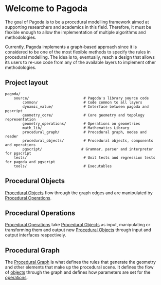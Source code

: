 # Welcome to Pagoda

The goal of Pagoda is to be a procedural modelling framework aimed at
supporting researchers and academics in this field. Therefore, it must be
flexible enough to allow the implementation of multiple algorithms and
methodologies.

Currently, Pagoda implements a graph-based approach since it is considered to
be one of the most flexible methods to specify the rules in procedural
modelling. The idea is to, eventually, reach a design that allows its users to
re-use code from any of the available layers to implement other methodologies.

## Project layout

    pagoda/
        source/                         # Pagoda's library source code
            common/                     # Code common to all layers
            dynamic_value/              # Interface between pagoda and pgscript
            geometry_core/              # Core geometry and topology representation
            geometry_operations/        # Operations on geometries
            math_lib/                   # Mathematics Library
            procedural_graph/           # Procedural graph, nodes and reader
            procedural_objects/         # Procedural objects, components and operations
            pgscript/                  # Grammar, parser and interpreter for pgscript
        tests/                          # Unit tests and regression tests for pagoda and pgscript
        tools/                          # Executables

## Procedural Objects

[Procedural Objects](objects/objects.md) flow through the graph edges and are
manipulated by [Procedural Operations](operations/operations.md).

## Procedural Operations

[Procedural Operations](operations/operations.md) take [Procedural
Objects](objects/objects.md) as input, manipulating or transforming them and
output new [Procedural Objects](objects/objects.md) through input and output
interfaces respectively.

## Procedural Graph

The [Procedural Graph](graph/graph.md) is what defines the rules that generate
the geometry and other elements that make up the procedural scene. It defines
the flow of [objects](objects/objects.md) through the graph and defines how
parameters are set for the [operations](operations/operations.md).


